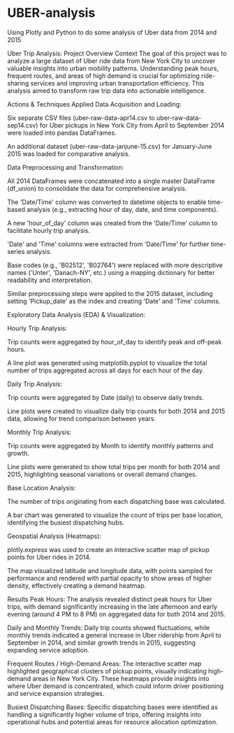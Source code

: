 # UBER-analysis
Using Plotly and Python to do some analysis of Uber data from 2014 and 2015

Uber Trip Analysis: Project Overview
Context
The goal of this project was to analyze a large dataset of Uber ride data from New York City to uncover valuable insights into urban mobility patterns. Understanding peak hours, frequent routes, and areas of high demand is crucial for optimizing ride-sharing services and improving urban transportation efficiency. This analysis aimed to transform raw trip data into actionable intelligence.

Actions & Techniques Applied
Data Acquisition and Loading:

Six separate CSV files (uber-raw-data-apr14.csv to uber-raw-data-sep14.csv) for Uber pickups in New York City from April to September 2014 were loaded into pandas DataFrames.

An additional dataset (uber-raw-data-janjune-15.csv) for January-June 2015 was loaded for comparative analysis.

Data Preprocessing and Transformation:

All 2014 DataFrames were concatenated into a single master DataFrame (df_union) to consolidate the data for comprehensive analysis.

The 'Date/Time' column was converted to datetime objects to enable time-based analysis (e.g., extracting hour of day, date, and time components).

A new 'hour_of_day' column was created from the 'Date/Time' column to facilitate hourly trip analysis.

'Date' and 'Time' columns were extracted from 'Date/Time' for further time-series analysis.

Base codes (e.g., 'B02512', 'B02764') were replaced with more descriptive names ('Unter', 'Danach-NY', etc.) using a mapping dictionary for better readability and interpretation.

Similar preprocessing steps were applied to the 2015 dataset, including setting 'Pickup_date' as the index and creating 'Date' and 'Time' columns.

Exploratory Data Analysis (EDA) & Visualization:

Hourly Trip Analysis:

Trip counts were aggregated by hour_of_day to identify peak and off-peak hours.

A line plot was generated using matplotlib.pyplot to visualize the total number of trips aggregated across all days for each hour of the day.

Daily Trip Analysis:

Trip counts were aggregated by Date (daily) to observe daily trends.

Line plots were created to visualize daily trip counts for both 2014 and 2015 data, allowing for trend comparison between years.

Monthly Trip Analysis:

Trip counts were aggregated by Month to identify monthly patterns and growth.

Line plots were generated to show total trips per month for both 2014 and 2015, highlighting seasonal variations or overall demand changes.

Base Location Analysis:

The number of trips originating from each dispatching base was calculated.

A bar chart was generated to visualize the count of trips per base location, identifying the busiest dispatching hubs.

Geospatial Analysis (Heatmaps):

plotly.express was used to create an interactive scatter map of pickup points for Uber rides in 2014.

The map visualized latitude and longitude data, with points sampled for performance and rendered with partial opacity to show areas of higher density, effectively creating a demand heatmap.

Results
Peak Hours: The analysis revealed distinct peak hours for Uber trips, with demand significantly increasing in the late afternoon and early evening (around 4 PM to 8 PM) on aggregated data for both 2014 and 2015.

Daily and Monthly Trends: Daily trip counts showed fluctuations, while monthly trends indicated a general increase in Uber ridership from April to September in 2014, and similar growth trends in 2015, suggesting expanding service adoption.

Frequent Routes / High-Demand Areas: The interactive scatter map highlighted geographical clusters of pickup points, visually indicating high-demand areas in New York City. These heatmaps provide insights into where Uber demand is concentrated, which could inform driver positioning and service expansion strategies.

Busiest Dispatching Bases: Specific dispatching bases were identified as handling a significantly higher volume of trips, offering insights into operational hubs and potential areas for resource allocation optimization.
